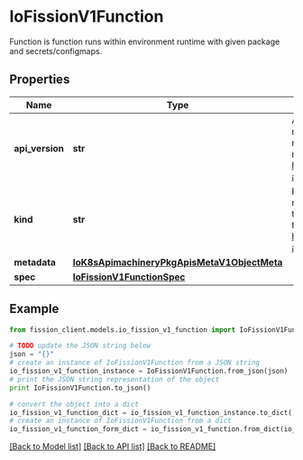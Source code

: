 # IoFissionV1Function

Function is function runs within environment runtime with given package and secrets/configmaps.

## Properties

Name | Type | Description | Notes
------------ | ------------- | ------------- | -------------
**api_version** | **str** | APIVersion defines the versioned schema of this representation of an object. Servers should convert recognized schemas to the latest internal value, and may reject unrecognized values. More info: https://git.k8s.io/community/contributors/devel/sig-architecture/api-conventions.md#resources | [optional] 
**kind** | **str** | Kind is a string value representing the REST resource this object represents. Servers may infer this from the endpoint the client submits requests to. Cannot be updated. In CamelCase. More info: https://git.k8s.io/community/contributors/devel/sig-architecture/api-conventions.md#types-kinds | [optional] 
**metadata** | [**IoK8sApimachineryPkgApisMetaV1ObjectMeta**](IoK8sApimachineryPkgApisMetaV1ObjectMeta.md) |  | 
**spec** | [**IoFissionV1FunctionSpec**](IoFissionV1FunctionSpec.md) |  | 

## Example

```python
from fission_client.models.io_fission_v1_function import IoFissionV1Function

# TODO update the JSON string below
json = "{}"
# create an instance of IoFissionV1Function from a JSON string
io_fission_v1_function_instance = IoFissionV1Function.from_json(json)
# print the JSON string representation of the object
print IoFissionV1Function.to_json()

# convert the object into a dict
io_fission_v1_function_dict = io_fission_v1_function_instance.to_dict()
# create an instance of IoFissionV1Function from a dict
io_fission_v1_function_form_dict = io_fission_v1_function.from_dict(io_fission_v1_function_dict)
```
[[Back to Model list]](../README.md#documentation-for-models) [[Back to API list]](../README.md#documentation-for-api-endpoints) [[Back to README]](../README.md)


